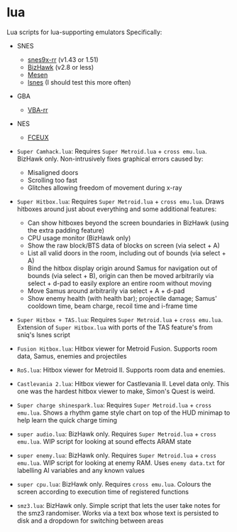 # lua
Lua scripts for lua-supporting emulators
Specifically:
* SNES
  * [snes9x-rr](https://github.com/TASEmulators/snes9x-rr/releases) (v1.43 or 1.51)
  * [BizHawk](https://github.com/TASEmulators/BizHawk/releases/tag/2.8) (v2.8 or less)
  * [Mesen](https://mesen.ca/)
  * [lsnes](https://tasvideos.org/EmulatorResources/Lsnes) (I should test this more often)
* GBA
  * [VBA-rr](https://github.com/TASEmulators/vba-rerecording/releases)
* NES
  * [FCEUX](https://fceux.com/web/home.html)

* `Super Camhack.lua`: Requires `Super Metroid.lua` + `cross emu.lua`. BizHawk only. Non-intrusively fixes graphical errors caused by:
  * Misaligned doors
  * Scrolling too fast
  * Glitches allowing freedom of movement during x-ray
* `Super Hitbox.lua`: Requires `Super Metroid.lua` + `cross emu.lua`. Draws hitboxes around just about everything and some additional features:
  * Can show hitboxes beyond the screen boundaries in BizHawk (using the extra padding feature)
  * CPU usage monitor (BizHawk only)
  * Show the raw block/BTS data of blocks on screen (via select + A)
  * List all valid doors in the room, including out of bounds (via select + A)
  * Bind the hitbox display origin around Samus for navigation out of bounds (via select + B), origin can then be moved arbitrarily via select + d-pad to easily explore an entire room without moving
  * Move Samus around arbitrarily via select + A + d-pad
  * Show enemy health (with health bar); projectile damage; Samus' cooldown time, beam charge, recoil time and i-frame time
* `Super Hitbox + TAS.lua`: Requires `Super Metroid.lua` + `cross emu.lua`. Extension of `Super Hitbox.lua` with ports of the TAS feature's from sniq's lsnes script
* `Fusion Hitbox.lua`: Hitbox viewer for Metroid Fusion. Supports room data, Samus, enemies and projectiles
* `RoS.lua`: Hitbox viewer for Metroid II. Supports room data and enemies.
* `Castlevania 2.lua`: Hitbox viewer for Castlevania II. Level data only. This one was the hardest hitbox viewer to make, Simon's Quest is weird.
* `Super charge shinespark.lua`: Requires `Super Metroid.lua` + `cross emu.lua`. Shows a rhythm game style chart on top of the HUD minimap to help learn the quick charge timing
* `super audio.lua`: BizHawk only. Requires `Super Metroid.lua` + `cross emu.lua`. WIP script for looking at sound effects ARAM state
* `super enemy.lua`: BizHawk only. Requires `Super Metroid.lua` + `cross emu.lua`. WIP script for looking at enemy RAM. Uses `enemy data.txt` for labelling AI variables and any known values
* `super cpu.lua`: BizHawk only. Requires `cross emu.lua`. Colours the screen according to execution time of registered functions
* `smz3.lua`: BizHawk only. Simple script that lets the user take notes for the smz3 randomiser. Works via a text box whose text is persisted to disk and a dropdown for switching between areas

